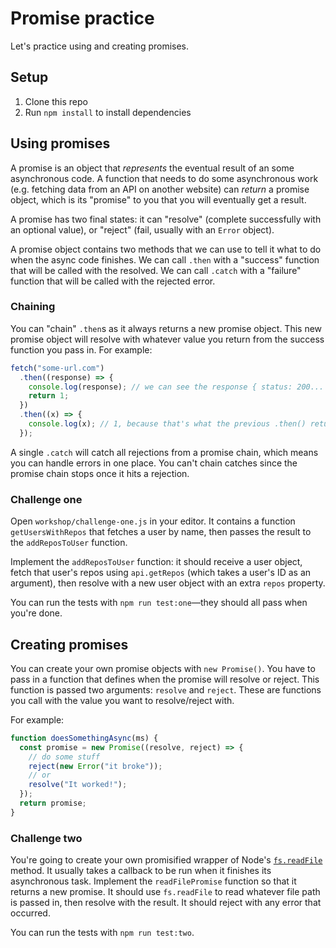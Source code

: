 # Promise practice

Let's practice using and creating promises.

## Setup

1. Clone this repo
1. Run `npm install` to install dependencies

## Using promises

A promise is an object that _represents_ the eventual result of an some asynchronous code. A function that needs to do some asynchronous work (e.g. fetching data from an API on another website) can _return_ a promise object, which is its "promise" to you that you will eventually get a result.

A promise has two final states: it can "resolve" (complete successfully with an optional value), or "reject" (fail, usually with an `Error` object).

A promise object contains two methods that we can use to tell it what to do when the async code finishes. We can call `.then` with a "success" function that will be called with the resolved. We can call `.catch` with a "failure" function that will be called with the rejected error.

### Chaining

You can "chain" `.then`s as it always returns a new promise object. This new promise object will resolve with whatever value you return from the success function you pass in. For example:

```js
fetch("some-url.com")
  .then((response) => {
    console.log(response); // we can see the response { status: 200... }
    return 1;
  })
  .then((x) => {
    console.log(x); // 1, because that's what the previous .then() returned
  });
```

A single `.catch` will catch all rejections from a promise chain, which means you can handle errors in one place. You can't chain catches since the promise chain stops once it hits a rejection.

### Challenge one

Open `workshop/challenge-one.js` in your editor. It contains a function `getUsersWithRepos` that fetches a user by name, then passes the result to the `addReposToUser` function.

Implement the `addReposToUser` function: it should receive a user object, fetch that user's repos using `api.getRepos` (which takes a user's ID as an argument), then resolve with a new user object with an extra `repos` property.

You can run the tests with `npm run test:one`—they should all pass when you're done.

## Creating promises

You can create your own promise objects with `new Promise()`. You have to pass in a function that defines when the promise will resolve or reject. This function is passed two arguments: `resolve` and `reject`. These are functions you call with the value you want to resolve/reject with.

For example:

```js
function doesSomethingAsync(ms) {
  const promise = new Promise((resolve, reject) => {
    // do some stuff
    reject(new Error("it broke"));
    // or
    resolve("It worked!");
  });
  return promise;
}
```

### Challenge two

You're going to create your own promisified wrapper of Node's [`fs.readFile`](https://nodejs.org/api/fs.html#fs_fs_readfile_path_options_callback) method. It usually takes a callback to be run when it finishes its asynchronous task. Implement the `readFilePromise` function so that it returns a new promise. It should use `fs.readFile` to read whatever file path is passed in, then resolve with the result. It should reject with any error that occurred.

You can run the tests with `npm run test:two`.
